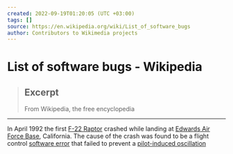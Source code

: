 ```yaml
---
created: 2022-09-19T01:20:05 (UTC +03:00)
tags: []
source: https://en.wikipedia.org/wiki/List_of_software_bugs
author: Contributors to Wikimedia projects
---
```


# List of software bugs - Wikipedia

> ## Excerpt
> From Wikipedia, the free encyclopedia

---
In April 1992 the first [F-22 Raptor](https://en.wikipedia.org/wiki/F-22_Raptor "F-22 Raptor") crashed while landing at [Edwards Air Force Base](https://en.wikipedia.org/wiki/Edwards_Air_Force_Base "Edwards Air Force Base"), California. The cause of the crash was found to be a flight control [software error](https://en.wikipedia.org/wiki/Software_error "Software error") that failed to prevent a [pilot-induced oscillation](https://en.wikipedia.org/wiki/Pilot-induced_oscillation "Pilot-induced oscillation")
